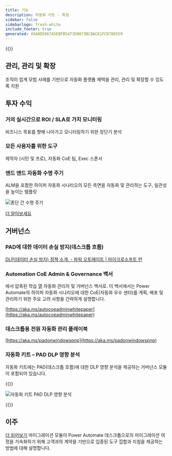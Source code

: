 ```yaml
---
title: 기능
description: 자동화 키트 - 특징
sidebar: false
sidebarlogo: fresh-white
include_footer: true
generated: 45A0D5867A5EBFB5473D0873BC8AC61FCD780559
---
```


{{<toc>}}

## 관리, 관리 및 확장

조직이 업계 모범 사례를 기반으로 자동화 플랫폼 채택을 관리, 관리 및 확장할 수 있도록 지원

## 투자 수익

### 거의 실시간으로 ROI / SLA로 가치 모니터링

비즈니스 목표를 향해 나아가고 모니터링하기 위한 장단기 분석

### 모든 사용자를 위한 도구

제작자 (시민 및 프로), 자동화 CoE 팀, Exec 스폰서

### 엔드 엔드 자동화 수명 주기

ALM을 포함한 하이퍼 자동화 시나리오의 모든 측면을 자동화 및 관리하는 도구, 일관성을 높이는 템플릿

![종단 간 수명 주기](/images/illustrations/end-to-end.png)

[더 알아보세요](https://learn.microsoft.com/power-automate/guidance/automation-kit/overview/automation-coe-strategy#automation-lifecycle)

## 거버넌스

### PAD에 대한 데이터 손실 방지(데스크톱 흐름)

[DLP(데이터 손실 방지) 정책 소개. - 파워 오토메이트 | 마이크로소프트 런](https://learn.microsoft.com/power-automate/prevent-data-loss#data-loss-prevention-for-desktop-flows-preview)

### Automation CoE Admin & Governance 백서

에서 압축된 학습 [열](https://learn.microsoft.com/power-platform/guidance/automation-coe/heat) 자동화 관리자 및 거버넌스 백서로. 이 백서에서는 Power Automate의 하이퍼 자동화 시나리오에 대한 CoE(자동화 우수 센터)를 계획, 배포 및 관리하기 위한 주요 고려 사항을 간략하게 설명합니다. 

[https://aka.ms/autocoeadminwhitepaper](https://aka.ms/autocoeadminwhitepaper)

### 데스크톱용 전원 자동화 관리 플레이북

[https://aka.ms/padonwindowspnp](https://aka.ms/padonwindowspnp)

### 자동화 키트 – PAD DLP 영향 분석

자동화 키트에는 PAD(데스크톱 흐름)에 대한 DLP 영향 분석을 제공하는 거버넌스 모듈이 포함되어 있습니다.

{{<border>}}

![자동화 키트 PAD DLP 영향 분석](/images/pad-dlp-impact.png)

{{</border>}}




## 이주

[더 읽어보기](/ko/migration) 마이그레이션 모듈이 Power Automate 데스크톱으로의 마이그레이션 여정을 가속화하기 위해 고객과의 계약을 기반으로 입증된 도구 집합과 지침을 제공하는 방법에 대해 설명합니다.

